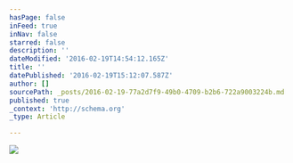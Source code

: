 ```yaml
---
hasPage: false
inFeed: true
inNav: false
starred: false
description: ''
dateModified: '2016-02-19T14:54:12.165Z'
title: ''
datePublished: '2016-02-19T15:12:07.587Z'
author: []
sourcePath: _posts/2016-02-19-77a2d7f9-49b0-4709-b2b6-722a9003224b.md
published: true
_context: 'http://schema.org'
_type: Article

---
```

![](https://the-grid-user-content.s3-us-west-2.amazonaws.com/a36ceadd-bfa4-42ed-ab5c-ce9039a40b47.jpg)
